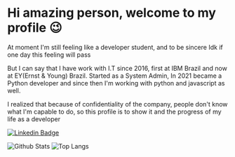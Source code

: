 <h1> Hi amazing person, welcome to my profile 😉 </h1>

At moment I'm still feeling like a developer student, and to be sincere Idk if one day this feeling will pass

But I can say that I have work with I.T since 2016, first at IBM Brazil and now at EY(Ernst & Young) Brazil. Started as a System Admin, In 2021 became a Python developer and since then I'm working with python and javascript as well.

I realized that because of confidentiality of the company, people don't know what I'm capable to do, 
so this profile is to show it and the progress of my life as a developer 

[![Linkedin Badge](https://img.shields.io/badge/-Ana-blue?style=flat-square&logo=Linkedin&logoColor=white&link=https://www.linkedin.com/in/analemos-3nj0y//)](https://www.linkedin.com/in/analemos-3nj0y/)

![Github Stats](https://github-readme-stats.vercel.app/api?username=carol1692&count_private=true&show_icons=true&include_all_commits=true)
![Top Langs](https://github-readme-stats.vercel.app/api/top-langs/?username=carol1692&hide=TeX&layout=compact)
